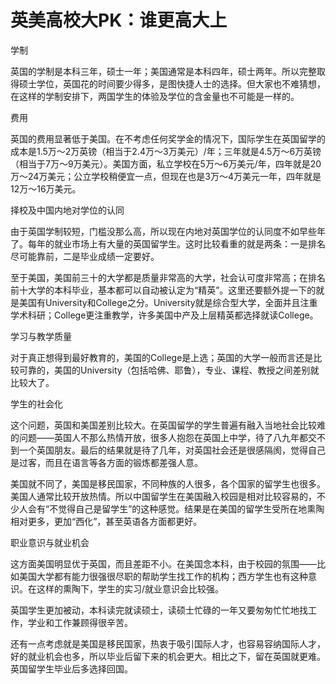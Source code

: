 # 英美高校大PK：谁更高大上

学制 

英国的学制是本科三年，硕士一年；美国通常是本科四年，硕士两年。所以完整取得硕士学位，英国花的时间要少得多，是图快捷人士的选择。但大家也不难猜想，在这样的学制安排下，两国学生的体验及学位的含金量也不可能是一样的。 

费用 

英国的费用显著低于美国。在不考虑任何奖学金的情况下，国际学生在英国留学的成本是1.5万～2万英镑（相当于2.4万～3万美元）/年；三年就是4.5万～6万英镑（相当于7万～9万美元）。美国方面，私立学校在5万～6万美元/年，四年就是20万～24万美元；公立学校稍便宜一点，但现在也是3万～4万美元一年，四年就是12万～16万美元。 

择校及中国内地对学位的认同 

由于英国学制较短，门槛没那么高，所以现在内地对英国学位的认同度不如早些年了。每年的就业市场上有大量的英国留学生。这时比较看重的就是两条：一是排名尽可能靠前，二是毕业成绩一定要好。 

至于美国，美国前三十的大学都是质量非常高的大学，社会认可度非常高；在排名前十大学的本科毕业，基本都可以自动被认定为“精英”。这里还要额外提一下的就是美国有University和College之分。University就是综合型大学，全面并且注重学术科研；College更注重教学，许多美国中产及上层精英都选择就读College。 

学习与教学质量 

对于真正想得到最好教育的，美国的College是上选；英国的大学一般而言还是比较可靠的，美国的University（包括哈佛、耶鲁），专业、课程、教授之间差别就比较大了。 

学生的社会化 

这个问题，英国和美国差别比较大。在英国留学的学生普遍有融入当地社会比较难的问题——英国人不那么热情开放，很多人抱怨在英国上中学，待了八九年都交不到一个英国朋友。最后的结果就是待了几年，对英国社会还是很感隔阂，觉得自己是过客，而且在语言等各方面的锻炼都差强人意。 

美国就不同了，美国是移民国家，不同种族的人很多，各个国家的留学生也很多。美国人通常比较开放热情。所以中国留学生在美国融入校园是相对比较容易的，不少人会有“不觉得自己是留学生”的这种感觉。结果是在美国的留学生受所在地熏陶相对更多，更加“西化”，甚至英语各方面都更好。 

职业意识与就业机会 

这方面美国明显优于英国，而且差距不小。在美国念本科，由于校园的氛围——比如美国大学都有能力很强很尽职的帮助学生找工作的机构；西方学生也有这种意识。在这样的熏陶下，学生的实习/就业意识会比较强。 

英国学生更加被动，本科读完就读硕士，读硕士忙碌的一年又要匆匆忙忙地找工作，学业和工作兼顾得很辛苦。 

还有一点考虑就是美国是移民国家，热衷于吸引国际人才，也容易容纳国际人才，好的就业机会也多，所以毕业后留下来的机会更大。相比之下，留在英国就更难。英国留学生毕业后多选择回国。